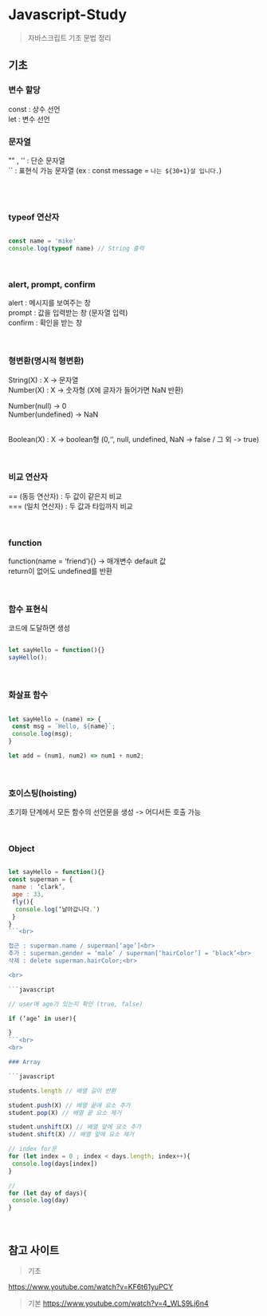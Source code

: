 # Javascript-Study
> 자바스크립트 기초 문법 정리
  
## 기초

### 변수 할당

const : 상수 선언<br>
let : 변수 선언<br>
 
### 문자열

"" , '' : 단순 문자열<br>
`` : 표현식 가능 문자열 (ex : const message = `나는 ${30+1}살 입니다.`)<br>

<br><br>

### typeof 연산자

```javascript

const name = 'mike'
console.log(typeof name) // String 출력
```

<br>

### alert, prompt, confirm

alert : 메시지를 보여주는 창<br>
prompt : 값을 입력받는 창 (문자열 입력)<br>
confirm : 확인을 받는 창<br>

<br>

### 형변환(명시적 형변환)

String(X) :  X -> 문자열<br>
Number(X) : X -> 숫자형 (X에 글자가 들어가면 NaN 반환)<br>

Number(null) -> 0 <br>
Number(undefined) -> NaN<br><br>

Boolean(X) : X -> boolean형 (0,‘’, null, undefined, NaN -> false / 그 외 -> true)<br>


<br>

### 비교 연산자

== (동등 연산자) : 두 값이 같은지 비교<br>
=== (일치 연산자) : 두 값과 타입까지 비교<br>

<br>

### function

function(name = ‘friend’){} -> 매개변수 default 값<br>
return이 없어도 undefined를 반환<br>

<br>

### 함수 표현식

코드에 도달하면 생성<br>

```javascript

let sayHello = function(){}
sayHello();
```

<br>

### 화살표 함수

```javascript

let sayHello = (name) => {
 const msg = `Hello, ${name}`;
 console.log(msg);
}

let add = (num1, num2) => num1 + num2;
```

<br>

### 호이스팅(hoisting)

초기화 단계에서 모든 함수의 선언문을 생성 -> 어디서든 호출 가능

<br>

### Object

```javascript

let sayHello = function(){}
const superman = {
 name : ‘clark’,
 age : 33,
 fly(){
  console.log(‘날아갑니다.’) 
 }
}
```<br>

접근 : superman.name / superman[‘age’]<br>
추가 : superman.gender = ‘male’ / superman[‘hairColor’] = ‘black’<br>
삭제 : delete superman.hairColor;<br>

<br>

```javascript

// user에 age가 있는지 확인 (true, false)

if (‘age’ in user){

}
```<br>
<br>

### Array

```javascript

students.length // 배열 길이 반환

student.push(X) // 배열 끝에 요소 추가
student.pop(X) // 배열 끝 요소 제거

student.unshift(X) // 배열 앞에 요소 추가
student.shift(X) // 배열 앞에 요소 제거

// index for문
for (let index = 0 ; index < days.length; index++){
 console.log(days[index])
}

// 
for (let day of days){
 console.log(day)
}
```
<br>

## 참고 사이트

> 기초

https://www.youtube.com/watch?v=KF6t61yuPCY <br>

> 기본
https://www.youtube.com/watch?v=4_WLS9Lj6n4 <br>
